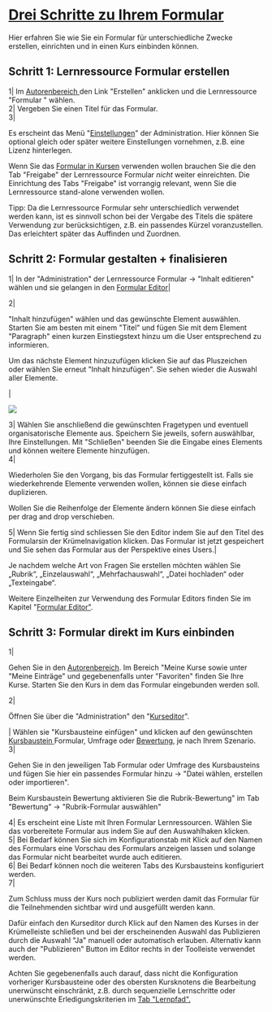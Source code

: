 #  [Drei Schritte zu Ihrem Formular](Drei+Schritte+zu+Ihrem+Formular.html)

Hier erfahren Sie wie Sie ein Formular für unterschiedliche Zwecke erstellen,
einrichten und in einen Kurs einbinden können.

Schritt 1: Lernressource Formular erstellen  
---  
1| Im [Autorenbereich ](Autorenbereich.html)den Link "Erstellen" anklicken und
die Lernressource "Formular " wählen.  
2| Vergeben Sie einen Titel für das Formular.  
3|

Es erscheint das Menü "[Einstellungen](Kurseinstellungen.html)" der
Administration. Hier können Sie optional gleich oder später weitere
Einstellungen vornehmen, z.B. eine Lizenz hinterlegen.  
  
Wenn Sie das [Formular in Kursen](Formulare+in+Kursen.html) verwenden wollen
brauchen Sie die den Tab "Freigabe" der Lernressource Formular _nicht_ weiter
einreichten. Die Einrichtung des Tabs "Freigabe" ist vorrangig relevant, wenn
Sie die Lernressource stand-alone verwenden wollen.

Tipp: Da die Lernressource Formular sehr unterschiedlich verwendet werden
kann, ist es sinnvoll schon bei der Vergabe des Titels die spätere Verwendung
zur berücksichtigen, z.B. ein passendes Kürzel voranzustellen. Das erleichtert
später das Auffinden und Zuordnen.

Schritt 2: Formular gestalten + finalisieren  
---  
1| In der "Administration" der Lernressource Formular → "Inhalt editieren"
wählen und sie gelangen in den [Formular Editor](Formular+Editor.html)|  
  
2|

"Inhalt hinzufügen" wählen und das gewünschte Element auswählen. Starten Sie
am besten mit einem "Titel" und fügen Sie mit dem Element "Paragraph" einen
kurzen Einstiegstext hinzu um die User entsprechend zu informieren.

Um das nächste Element hinzuzufügen klicken Sie auf das Pluszeichen oder
wählen Sie erneut "Inhalt hinzufügen". Sie sehen wieder die Auswahl aller
Elemente.

|

![](../../download/thumbnails/590041/Formular_Beispiel1%EF%B9%96version=1&modificationDate=1639317072000&api=v2.png)  
  
3| Wählen Sie anschließend die gewünschten Fragetypen und eventuell
organisatorische Elemente aus.  Speichern Sie jeweils, sofern auswählbar, Ihre
Einstellungen. Mit "Schließen" beenden Sie die Eingabe eines Elements und
können weitere Elemente hinzufügen.  
4|

Wiederholen Sie den Vorgang, bis das Formular fertiggestellt ist. Falls sie
wiederkehrende Elemente verwenden wollen, können sie diese einfach
duplizieren.

Wollen Sie die Reihenfolge der Elemente ändern können Sie diese einfach per
drag and drop verschieben.  
  
5| Wenn Sie fertig sind schliessen Sie den Editor indem Sie auf den Titel des
Formularsin der Krümelnavigation klicken. Das Formular ist jetzt gespeichert
und Sie sehen das Formular aus der Perspektive eines Users.|  
  
  
Je nachdem welche Art von Fragen Sie erstellen möchten wählen Sie „Rubrik“,
„Einzelauswahl“, „Mehrfachauswahl“, „Datei hochladen“ oder „Texteingabe“.

Weitere Einzelheiten zur Verwendung des Formular Editors finden Sie im Kapitel
"[Formular Editor"](Formular+Editor.html).

Schritt 3: Formular direkt im Kurs einbinden  
---  
1|

Gehen Sie in den [Autorenbereich](Autorenbereich.html). Im Bereich "Meine
Kurse sowie unter "Meine Einträge" und gegebenenfalls unter "Favoriten" finden
Sie Ihre Kurse. Starten Sie den Kurs in dem das Formular eingebunden werden
soll.  
  
2|

Öffnen Sie über die "Administration" den
"[Kurseditor](../../pages/viewpage.action%EF%B9%96pageId=108593713.html)".  
  
  
| Wählen sie "Kursbausteine einfügen" und klicken auf den gewünschten
[Kursbaustein
](../../pages/viewpage.action%EF%B9%96pageId=108593581.html)Formular, Umfrage
oder [Bewertung](../../pages/viewpage.action%EF%B9%96pageId=108593280.html),
je nach Ihrem Szenario.  
3|

Gehen Sie in den jeweiligen Tab Formular oder Umfrage des Kursbausteins und
fügen Sie hier ein passendes Formular hinzu → "Datei wählen, erstellen oder
importieren".

Beim Kursbaustein Bewertung aktivieren Sie die Rubrik-Bewertung" im Tab
"Bewertung" → "Rubrik-Formular auswählen"  
  
4| Es erscheint eine Liste mit Ihren Formular Lernressourcen. Wählen Sie das
vorbereitete Formular aus indem Sie auf den Auswahlhaken klicken.  
5| Bei Bedarf können Sie sich im Konfigurationstab mit Klick auf den Namen des
Formulars eine Vorschau des Formulars anzeigen lassen und solange das Formular
nicht bearbeitet wurde auch editieren.  
6| Bei Bedarf können noch die weiteren Tabs des Kursbausteins konfiguriert
werden.  
7|

Zum Schluss muss der Kurs noch publiziert werden damit das Formular für die
Teilnehmenden sichtbar wird und ausgefüllt werden kann.

Dafür einfach den Kurseditor durch Klick auf den Namen des Kurses in der
Krümelleiste schließen und bei der erscheinenden Auswahl das Publizieren durch
die Auswahl "Ja" manuell oder automatisch erlauben. Alternativ kann auch der
"Publizieren" Button im Editor rechts in der Toolleiste verwendet werden.  
  
Achten Sie gegebenenfalls auch darauf, dass nicht die Konfiguration vorheriger
Kursbausteine oder des obersten Kursknotens die Bearbeitung unerwünscht
einschränkt, z.B. durch sequenzielle Lernschritte oder unerwünschte
Erledigungskriterien im [Tab "Lernpfad".](Lernpfad+Kurs++-+Kurseditor.html)

